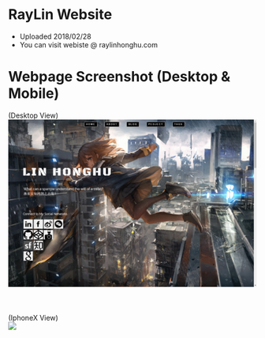 # RayLin Website 
 * Uploaded 2018/02/28
 * You can visit webiste @ raylinhonghu.com

# Webpage Screenshot (Desktop & Mobile)

(Desktop View)
<img src="https://github.com/raylinhonghu/Parallax-My-Page/blob/master/desktop.png" width="1200px"><br><br><br><br>
(IphoneX View)<br>
<img src="https://github.com/raylinhonghu/Parallax-My-Page/blob/master/iphoneX.png" width="300px">


